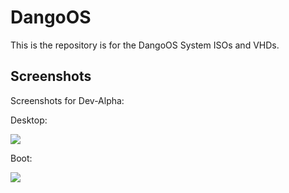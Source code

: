 # DangoOS
This is the repository is for the DangoOS System ISOs and VHDs. 
## Screenshots
Screenshots for Dev-Alpha:

Desktop:

<img src="https://bhs-team.github.io/DangoOS/screenshots/dev-alpha-v0.1/DangoOS.png"/>

Boot:

<img src="https://bhs-team.github.io/DangoOS/screenshots/dev-alpha-v0.1/DangoOSBoot.png"/>

